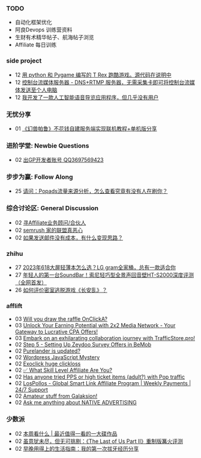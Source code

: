 ### TODO
-  自动化框架优化
-  阿良Devops 训练营资料
-  生财有术精华帖子、航海帖子浏览
-  Affiliate 每日训练

### side project
<!-- sideproject:START -->
-  12 [用 python 和 Pygame 编写的 T Rex 跑酷游戏。源代码在说明中](https://www.youtube.com/watch?v=pZySIXSelCA)
-  12 [控制台流媒体服务器 - DNS+RTMP 服务器，无需采集卡即可将控制台流媒体发送至个人电脑](https://github.com/Aioros/console-streaming-server)
-  12 [我开发了一款人工智能语音导览应用程序，但几乎没有用户](https://www.reddit.com/r/SideProject/comments/18gpp0e/ive_built_an_ai_audio_tour_app_but_have_almost_no/)<!-- sideproject:END -->


### 无忧分享
<!-- ruyo:START -->
-  01 [《幻兽帕鲁》不花钱自建服务端实现联机教程+单机版分享](https://51.ruyo.net/18604.html)<!-- ruyo:END -->

### 进阶学堂: Newbie Questions
<!-- advertcn1:START -->
-  02 [出GP开发者账号  QQ3697569423](https://www.advertcn.com/thread-113912-1-1.html)<!-- advertcn1:END -->

### 步步为赢: Follow Along
<!-- advertcn2:START -->
-  25 [请问：Popads流量来源分析，怎么查看究竟有没有人在刷你？](https://www.advertcn.com/thread-113807-1-1.html)<!-- advertcn2:END -->

### 综合讨论区: General Discussion
<!-- advertcn3:START -->
-  02 [寻Affiliate业务顾问/合伙人](https://www.advertcn.com/thread-113907-1-1.html)
-  02 [semrush 家的联盟真恶心](https://www.advertcn.com/thread-113902-1-1.html)
-  02 [如果发送邮件没有成本，有什么变现思路？](https://www.advertcn.com/thread-113901-1-1.html)<!-- advertcn3:END -->


### zhihu
<!-- zhihu:START -->
-  27 [2023年618大屏轻薄本怎么选？LG gram全家桶，总有一款适合你](http://zhuanlan.zhihu.com/p/632641888?utm_campaign=rss&utm_medium=rss&utm_source=rss&utm_content=title)
-  27 [年轻人的第一台SoundBar！索尼轻巧型全景声回音壁HT-S2000深度评测（全网首发）](http://zhuanlan.zhihu.com/p/630990296?utm_campaign=rss&utm_medium=rss&utm_source=rss&utm_content=title)
-  26 [如何评价密室逃脱游戏《长安乱》？](http://www.zhihu.com/question/563950552/answer/3045961312?utm_campaign=rss&utm_medium=rss&utm_source=rss&utm_content=title)<!-- zhihu:END -->

### afflift
<!-- afflift:START -->
-  03 [Will you draw the raffle OnClickA?](https://afflift.com/f/threads/will-you-draw-the-raffle-onclicka.12584/)
-  03 [Unlock Your Earning Potential with 2x2 Media Network - Your Gateway to Lucrative CPA Offers!](https://afflift.com/f/threads/unlock-your-earning-potential-with-2x2-media-network-your-gateway-to-lucrative-cpa-offers.12303/)
-  03 [Embark on an exhilarating collaboration journey with TrafficStore.pro!](https://afflift.com/f/threads/embark-on-an-exhilarating-collaboration-journey-with-trafficstore-pro.12220/)
-  02 [Step 5 - Setting Up Zeydoo Survey Offers in BeMob](https://afflift.com/f/threads/step-5-setting-up-zeydoo-survey-offers-in-bemob.7476/)
-  02 [Purelander is updated?](https://afflift.com/f/threads/purelander-is-updated.11150/)
-  02 [Wordpress JavaScript Mystery](https://afflift.com/f/threads/wordpress-javascript-mystery.12520/)
-  02 [Exoclick huge clickloss](https://afflift.com/f/threads/exoclick-huge-clickloss.12583/)
-  02 [✅ What Skill Level Affiliate Are You?](https://afflift.com/f/threads/%E2%9C%85-what-skill-level-affiliate-are-you.7860/)
-  02 [Has anyone tried PPS or high ticket items &lpar;adult?&rpar; with Pop traffic](https://afflift.com/f/threads/has-anyone-tried-pps-or-high-ticket-items-adult-with-pop-traffic.12566/)
-  02 [LosPollos - Global Smart Link Affiliate Program | Weekly Payments | 24/7 Support](https://afflift.com/f/threads/lospollos-global-smart-link-affiliate-program-weekly-payments-24-7-support.1702/)
-  02 [Amateur stuff from Galaksion!](https://afflift.com/f/threads/amateur-stuff-from-galaksion.12400/)
-  02 [Ask me anything about NATIVE ADVERTISING](https://afflift.com/f/threads/ask-me-anything-about-native-advertising.12499/)<!-- afflift:END -->

### 少数派
<!-- sspai:START -->
-  02 [本周看什么 | 最近值得一看的一大碟作品](https://sspai.com/post/86266)
-  02 [虽意犹未尽，但无可挑剔：《The Last of Us Part II》重制版篝火评测](https://sspai.com/post/86259)
-  02 [早晚用得上的生活指南：我的第一次拔牙经历分享](https://sspai.com/post/86201)<!-- sspai:END -->
